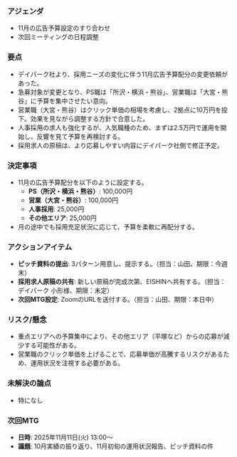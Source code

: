 ### アジェンダ
- 11月の広告予算設定のすり合わせ
- 次回ミーティングの日程調整

### 要点
- デイパーク社より、採用ニーズの変化に伴う11月広告予算配分の変更依頼があった。
- 急募対象が変更となり、PS職は「所沢・横浜・熊谷」、営業職は「大宮・熊谷」に予算を集中させたい意向。
- 営業職（大宮・熊谷）はクリック単価の相場を考慮し、2拠点に10万円を投下。効果を見ながら調整する方針で合意した。
- 人事採用の求人も強化するが、人気職種のため、まずは2.5万円で運用を開始し、反響を見て予算を再検討する。
- 採用求人の原稿は、より応募しやすい内容にデイパーク社側で修正予定。

### 決定事項
- 11月の広告予算配分を以下のように設定する。
    - **PS（所沢・横浜・熊谷）**: 100,000円
    - **営業（大宮・熊谷）**: 100,000円
    - **人事採用**: 25,000円
    - **その他エリア**: 25,000円
- 月の途中でも採用充足状況に応じて、予算を柔軟に再配分する。

### アクションアイテム
- **ピッチ資料の提出**: 3パターン用意し、提示する。（担当：山田、期限：今週末）
- **採用求人原稿の共有**: 新しい原稿が完成次第、EISHINへ共有する。（担当：デイパーク 小形様、期限：未定）
- **次回MTG設定**: ZoomのURLを送付する。（担当：山田、期限：本日中）

### リスク/懸念
- 重点エリアへの予算集中により、その他エリア（平塚など）からの応募が減少する可能性がある。
- 営業職のクリック単価を上げることで、応募単価が高騰するリスクがあるため、運用状況を注視する必要がある。

### 未解決の論点
- 特になし

### 次回MTG
- **日時**: 2025年11月11日(火) 13:00〜
- **議題**: 10月実績の振り返り、11月初旬の運用状況報告、ピッチ資料の件